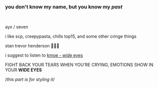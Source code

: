### you don't know my name, but you know my *past*
<br>
<p style="embed01">ayx / seven</p>
<p>i like scp, creepypasta, chills top15, and some other cringe things</p>
<p>stan trevor henderson 🛐🛐🛐</p>
<p>i suggest to listen to <a href="https://soundcloud.com/kmoethekid/wideeyes">kmoe - wide eyes</a></p>

FIGHT BACK YOUR TEARS WHEN YOU'RE CRYING, EMOTIONS SHOW IN YOUR **WIDE EYES**
<!--
**7valv/7valv** is a ✨ _special_ ✨ repository because its `README.md` (this file) appears on your GitHub profile.-->

/*this part is for styling it*/
<style>
#embed01 {
font-size: 1em;
font-family: arial;
filter: drop-shadow(1px 1px 0 black) drop-shadow(-1px 1px 0 black) drop-shadow(0 -1px 0 black) drop-shadow(1px 0 black);
}
</style>
<h2><script language="JavaScript1.2">
 
//Neon Lights Text II by G.P.F. (gpf@beta-cc.de)
//visit http://www.beta-cc.de
//Visit http://www.dynamicdrive.com for this script
 
var message="light-up"
var neonbasecolor="white"
var neontextcolor="#FFA4A4"
var neontextcolor2="#FF7E78"
var flashspeed=150 // speed of flashing in milliseconds
var flashingletters=3 // number of letters flashing in neontextcolor
var flashingletters2=1 // number of letters flashing in neontextcolor2 (0 to disable)
var flashpause=0 // the pause between flash-cycles in milliseconds
 
///No need to edit below this line/////
 
var n=0
if (document.all||document.getElementById){
document.write('<font color="'+neonbasecolor+'">')
for (m=0;m<message.length;m++)
document.write('<span id="neonlight'+m+'">'+message.charAt(m)+'</span>')
document.write('</font>')
}
else
document.write(message)
 
function crossref(number){
var crossobj=document.all? eval("document.all.neonlight"+number) : document.getElementById("neonlight"+number)
return crossobj
}
 
function neon(){
 
//Change all letters to base color
if (n==0){
for (m=0;m<message.length;m++)
crossref(m).style.color=neonbasecolor
}
 
//cycle through and change individual letters to neon color
crossref(n).style.color=neontextcolor
 
if (n>flashingletters-1) crossref(n-flashingletters).style.color=neontextcolor2
if (n>(flashingletters+flashingletters2)-1) crossref(n-flashingletters-flashingletters2).style.color=neonbasecolor
 
if (n<message.length-1)
n++
else{
n=0
clearInterval(flashing)
setTimeout("beginneon()",flashpause)
return
}
}
 
function beginneon(){
if (document.all||document.getElementById)
flashing=setInterval("neon()",flashspeed)
}
beginneon()
 
</script></h2>
